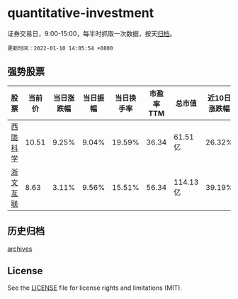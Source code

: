 # quantitative-investment

证券交易日，9:00-15:00，每半时抓取一次数据，按天[归档](archives)。

`更新时间：2022-01-10 14:05:54 +0800`

## 强势股票

|股票|当前价|当日涨跌幅|当日振幅|当日换手率|市盈率TTM|总市值|近10日涨跌幅|
|----|----|----|----|----|----|----|----|
|[西陇科学](https://xueqiu.com/S/SZ002584)|10.51|9.25%|9.04%|19.59%|36.34|61.51亿|26.32%|
|[浙文互联](https://xueqiu.com/S/SH600986)|8.63|3.11%|9.56%|15.51%|56.34|114.13亿|39.19%|

## 历史归档

[archives](archives)

## License

See the [LICENSE](LICENSE) file for license rights and limitations (MIT).